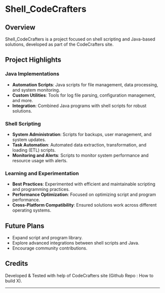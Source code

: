 # Shell_CodeCrafters

## Overview

Shell_CodeCrafters is a project focused on shell scripting and Java-based solutions, developed as part of the CodeCrafters site.

## Project Highlights

### Java Implementations

- **Automation Scripts**: Java scripts for file management, data processing, and system monitoring.
- **Custom Utilities**: Tools for log file parsing, configuration management, and more.
- **Integration**: Combined Java programs with shell scripts for robust solutions.

### Shell Scripting

- **System Administration**: Scripts for backups, user management, and system updates.
- **Task Automation**: Automated data extraction, transformation, and loading (ETL) scripts.
- **Monitoring and Alerts**: Scripts to monitor system performance and resource usage with alerts.

### Learning and Experimentation

- **Best Practices**: Experimented with efficient and maintainable scripting and programming practices.
- **Performance Optimization**: Focused on optimizing script and program performance.
- **Cross-Platform Compatibility**: Ensured solutions work across different operating systems.

## Future Plans

- Expand script and program library.
- Explore advanced integrations between shell scripts and Java.
- Encourage community contributions.

## Credits

Developed & Tested with help of CodeCrafters site (Github Repo : How to build X).

---
